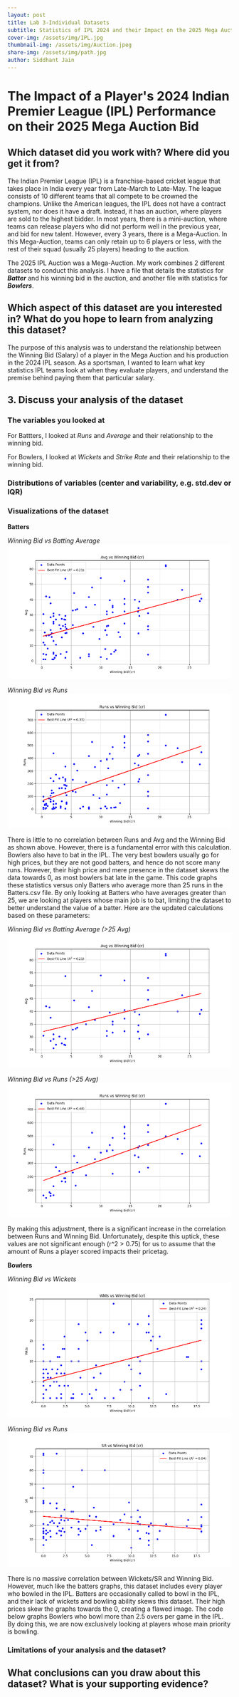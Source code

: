 ```yaml
---
layout: post
title: Lab 3-Individual Datasets
subtitle: Statistics of IPL 2024 and their Impact on the 2025 Mega Auction
cover-img: /assets/img/IPL.jpg
thumbnail-img: /assets/img/Auction.jpeg
share-img: /assets/img/path.jpg 
author: Siddhant Jain
---
```

# **The Impact of a Player's 2024 Indian Premier League (IPL) Performance on their 2025 Mega Auction Bid**

## **Which dataset did you work with? Where did you get it from?**
The Indian Premier League (IPL) is a franchise-based cricket league that takes place in India every year from Late-March to Late-May. The league consists of 10 different teams that all compete to be crowned the champions. Unlike the American leagues, the IPL does not have a contract system, nor does it have a draft. Instead, it has an auction, where players are sold to the highest bidder. In most years, there is a mini-auction, where teams can release players who did not perform well in the previous year, and bid for new talent. However, every 3 years, there is a Mega-Auction. In this Mega-Auction, teams can only retain up to 6 players or less, with the rest of their squad (usually 25 players) heading to the auction. 

The 2025 IPL Auction was a Mega-Auction. My work combines 2 different datasets to conduct this analysis. I have a file that details the statistics for ***Batter*** and his winning bid in the auction, and another file with statistics for ***Bowlers***.

## **Which aspect of this dataset are you interested in? What do you hope to learn from analyzing this dataset?**

The purpose of this analysis was to understand the relationship between the Winning Bid (Salary) of a player in the Mega Auction and his production in the 2024 IPL season. As a sportsman, I wanted to learn what key statistics IPL teams look at when they evaluate players, and understand the premise behind paying them that particular salary. 


## **3. Discuss your analysis of the dataset**
### **The variables you looked at**

For Battters, I looked at *Runs* and *Average* and their relationship to the winning bid.

For Bowlers, I looked at *Wickets* and *Strike Rate* and their relationship to the winning bid.

### **Distributions of variables (center and variability, e.g. std.dev or IQR)**

### **Visualizations of the dataset**

**Batters**

*Winning Bid vs Batting Average*
![Avg_Unfiltered](/assets/img/Batter:Winning_Bid_vs_Avg.png)

*Winning Bid vs Runs*
![Runs_Unfiltered](/assets/img/Batter:Winning_Bid_vs_Runs.png)

There is little to no correlation between Runs and Avg and the Winning Bid as shown above. However, there is a fundamental error with this calculation.  Bowlers also have to bat in the IPL. The very best bowlers usually go for high prices, but they are not good batters, and hence do not score many runs. However, their high price and mere presence in the dataset skews the data towards 0, as most bowlers bat late in the game. This code graphs these statistics versus only Batters who average more than 25 runs in the Batters.csv file. By only looking at Batters who have averages greater than 25, we are looking at players whose main job is to bat, limiting the dataset to better understand the value of a batter. Here are the updated calculations based on these parameters:

*Winning Bid vs Batting Average (>25 Avg)*
![Avg_filtered](/assets/img/Filtered:Winning_Bid_vs_Avg.png)

*Winning Bid vs Runs (>25 Avg)*
![Runs_filtered](/assets/img/Filtered:Winning_Bid_vs_Runs.png)

By making this adjustment, there is a significant increase in the correlation between Runs and Winning Bid. Unfortunately, despite this uptick, these values are not significant enough (r^2 > 0.75) for us to assume that the amount of Runs a player scored impacts their pricetag.


**Bowlers**

*Winning Bid vs Wickets*
![Avg_Unfiltered](/assets/img/Bowler:Winning_Bid_vs_Wkts.png)

*Winning Bid vs Runs*
![Runs_Unfiltered](/assets/img/Bowler:Winning_Bid_vs_SR.png)

There is no massive correlation between Wickets/SR and Winning Bid. However, much like the batters graphs, this dataset includes every player who bowled in the IPL. Batters are occasionally called to bowl in the IPL, and their lack of wickets and bowling ability skews this dataset. Their high prices skew the graphs towards the 0, creating a flawed image. The code below graphs Bowlers who bowl more than 2.5 overs per game in the IPL. By doing this, we are now exclusively looking at players whose main priority is bowling. 

### **Limitations of your analysis and the dataset?**


## **What conclusions can you draw about this dataset? What is your supporting evidence?**
